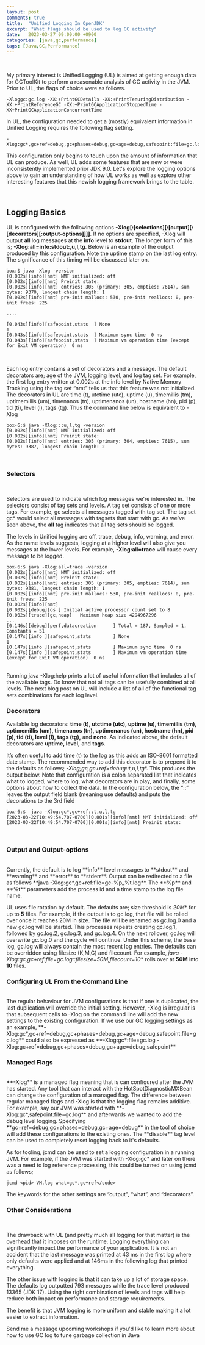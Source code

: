 ```yaml
---
layout: post
comments: true
title:  "Unified Logging In OpenJDK"
excerpt: "What flags should be used to log GC activity"
date:   2023-03-27 09:00:00 +0900
categories: [java,gc,performance]
tags: [Java,GC,Performance]
---
```

&nbsp;

My primary interest is Unified Logging (UL) is aimed at getting enough data for GCToolKit to perform a reasonable analysis of GC activity in the JVM. Prior to UL, the flags of choice were as follows.
&nbsp;
  
```
-Xloggc:gc.log -XX:+PrintGCDetails -XX:+PrintTenuringDistribution -XX:+PrintReferenceGC -XX:+PrintGCApplicationStoppedTime -XX+PrintGCApplicationConcurrentTime
```
In UL, the configuration needed to get a (mostly) equivalent information in Unified Logging requires the following flag setting.

```
-Xlog:gc*,gc+ref=debug,gc+phases=debug,gc+age=debug,safepoint:file=gc.log
```
This configuration only begins to touch upon the amount of information that UL can produce. As well, UL adds some features that are new or were inconsistently implemented prior JDK 9.0. Let's explore the logging options above to gain an understanding of how UL works as well as explore other interesting features that this newish logging framework brings to the table.
&nbsp;

&nbsp;


## Logging Basics

UL is configured with the following options **-Xlog[:[selections][:[output][:[decorators][:output-options]]]]**. If no options are specified, -Xlog will output **all** log messages at the **info** level to **stdout**. The longer form of this is; **-Xlog:all=info:stdout:,u,l,tg**. Below is an example of the output produced by this configuration. Note the uptime stamp on the last log entry. The significance of this timing will be discussed later on.
<br/>
```
box:$ java -Xlog -version
[0.002s][info][nmt] NMT initialized: off
[0.002s][info][nmt] Preinit state: 
[0.002s][info][nmt] entries: 305 (primary: 305, empties: 7614), sum bytes: 9370, longest chain length: 1
[0.002s][info][nmt] pre-init mallocs: 530, pre-init reallocs: 0, pre-init frees: 225

....

[0.043s][info][safepoint,stats  ] None                                 1
[0.043s][info][safepoint,stats  ] Maximum sync time  0 ns
[0.043s][info][safepoint,stats  ] Maximum vm operation time (except for Exit VM operation)  0 ns
```
&nbsp;

Each log entry contains a set of decorators and a message. The default decorators are; age of the JVM, logging level, and log tag set. For example, the first log entry written at 0.002s at the info level by Native Memory Tracking using the tag set “nmt” tells us that this feature was not initialized. The decorators in UL are time (t), utctime (utc), uptime (u), timemillis (tm), uptimemillis (um), timenanos (tn), uptimenanos (un), hostname (hn), pid (p), tid (ti), level (l), tags (tg). Thus the command line below is equivalent to -Xlog

```
box-6:$ java -Xlog:::u,l,tg -version
[0.002s][info][nmt] NMT initialized: off
[0.002s][info][nmt] Preinit state: 
[0.002s][info][nmt] entries: 305 (primary: 304, empties: 7615), sum bytes: 9387, longest chain length: 2
```
&nbsp;
### Selectors
&nbsp;

Selectors are used to indicate which log messages we're interested in. The selectors consist of tag sets and levels. A tag set consists of one or more tags. For example, gc selects all messages tagged with tag set. The tag set gc* would select all messages with tagsets that start with gc. As we've seen above, the **all** tag indicates that all tag sets should be logged.

The levels in Unified logging are off, trace, debug, info, warning, and error. As the name levels suggests, logging at a higher level will also give you messages at the lower levels. For example, **-Xlog:all=trace** will cause every message to be logged.
<br/>
```
box-6:$ java -Xlog:all=trace -version
[0.002s][info][nmt] NMT initialized: off
[0.002s][info][nmt] Preinit state: 
[0.002s][info][nmt] entries: 305 (primary: 305, empties: 7614), sum bytes: 9381, longest chain length: 1
[0.002s][info][nmt] pre-init mallocs: 530, pre-init reallocs: 0, pre-init frees: 225
[0.002s][info][nmt] 
[0.002s][debug][os ] Initial active processor count set to 8
[0.002s][trace][gc,heap]   Maximum heap size 4294967296
...
[0.146s][debug][perf,datacreation      ] Total = 187, Sampled = 1, Constants = 51
[0.147s][info ][safepoint,stats        ] None                                 1
[0.147s][info ][safepoint,stats        ] Maximum sync time  0 ns
[0.147s][info ][safepoint,stats        ] Maximum vm operation time (except for Exit VM operation)  0 ns
```
<br/>
Running java -Xlog:help prints a lot of useful information that includes all of the available tags. Do know that not all tags can be usefully combined at all levels. The next blog post on UL will include a list of all of the functional tag sets combinations for each log level.
<br/>

### Decorators 

Available log decorators: **time (t), utctime (utc), uptime (u), timemillis (tm), uptimemillis (um), timenanos (tn), uptimenanos (un), hostname (hn), pid (p), tid (ti), level (l), tags (tg),** and **none**. As indicated above, the default decorators are **uptime, level,** and **tags**.

It’s often useful to add time (t) to the log as this adds an ISO-8601 formatted date stamp. The recommended way to add this decorator is to prepend it to the defaults as follows; **-Xlog;gc*,gc+ref=debug::t,u,l,tg**. This produces the output below. Note that configuration is a colon separated list that indicates what to logged, where to log, what decorators are in play, and finally, some options about how to collect the data. In the configuration below, the “::” leaves the output field blank (meaning use defaults) and puts the decorations to the 3rd field
<br/>
```
box-6:$  java -Xlog:gc*,gc+ref::t,u,l,tg
[2023-03-22T10:49:54.707-0700][0.001s][info][nmt] NMT initialized: off
[2023-03-22T10:49:54.707-0700][0.001s][info][nmt] Preinit state: 
```
&nbsp;
### Output and Output-options
<br/>
Currently, the default is to log **info** level messages to **stdout** and **warning** and **error** to **stderr**. Output can be redirected to a file as follows **java -Xlog:gc*,gc+ref:file=gc-%p_%t.log**. The **%p** and **%t** parameters add the process id and a time stamp to the log file name.

UL uses file rotation by default. The defaults are; size threshold is *20M** for up to **5** files. For example, if the output is to gc.log, that file will be rolled over once it reaches 20M in size. The file will be renamed as gc.log.0 and a new gc.log will be started. This processes repeats creating gc.log.1, followed by gc.log.2, gc.log.3, and gc.log.4. On the next rollover, gc.log will overwrite gc.log.0 and the cycle will continue. Under this scheme, the base log, gc.log will always contain the most recent log entries. The defaults can be overridden using filesize (K,M,G) and filecount. For example, **java -Xlog:gc*,gc+ref:file=gc.log::filesize=50M,filecount=10** rolls over at **50M** into **10** files.


### Configuring UL From the Command Line
<br/>
The regular behaviour for JVM configurations is that if one is duplicated, the last duplication will override the initial setting. However, -Xlog is irregular is that subsequent calls to -Xlog on the command line will add the new settings to the existing configuration. If we use our GC logging settings as an example, **-Xlog:gc*,gc+ref=debug,gc+phases=debug,gc+age=debug,safepoint:file=gc.log** could also be expressed as **-Xlog:gc*:file=gc.log -Xlog:gc+ref=debug,gc+phases=debug,gc+age=debug,safepoint**
<br/>

### Managed Flags
<br/>
**-Xlog** is a managed flag meaning that is can configured after the JVM has started. Any tool that can interact with the HotSpotDiagnosticMXBean can change the configuration of a managed flag. The difference between regular managed flags and -Xlog is that the logging flag remains additive. For example, say our JVM was started with **-Xlog:gc*,safepoint:file=gc.log** and afterwards we wanted to add the debug level logging. Specifying **gc+ref=debug,gc+phases=debug,gc+age=debug** in the tool of choice will add these configurations to the existing ones. The **disable** tag level can be used to completely reset logging back to it's defaults.

As for tooling, jcmd can be used to set a logging configuration in a running JVM. For example, if the JVM was started with -Xlog:gc* and later on there was a need to log reference processing, this could be turned on using jcmd as follows;

```
jcmd <pid> VM.log what=gc*,gc+ref</code>
```
The keywords for the other settings are “output", “what”, and “decorators”.
&nbsp;

### Other Considerations
&nbsp;

The drawback with UL (and pretty much all logging for that matter) is the overhead that it imposes on the runtime. Logging everything can significantly impact the performance of your application. It is not an accident that the last message was printed at 43 ms in the first log where only defaults were applied and at 146ms in the following log that printed everything.

The other issue with logging is that it can take up a lot of storage space.  The defaults log outputted 793 messages while the trace level produced 13365 (JDK 17). Using the right combination of levels and tags will help reduce both impact on performance and storage requirements.

The benefit is that JVM logging is more uniform and stable making it a lot easier to extract information.

Send me a message upcoming workshops if you'd like to learn more about how to use GC log to tune garbage collection in Java